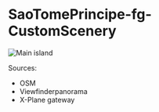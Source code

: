 # SaoTomePrincipe-fg-CustomScenery

![Main island](https://cdn.discordapp.com/attachments/300718903292723202/929032317941460992/unknown.png)

Sources:
- OSM
- Viewfinderpanorama
- X-Plane gateway
